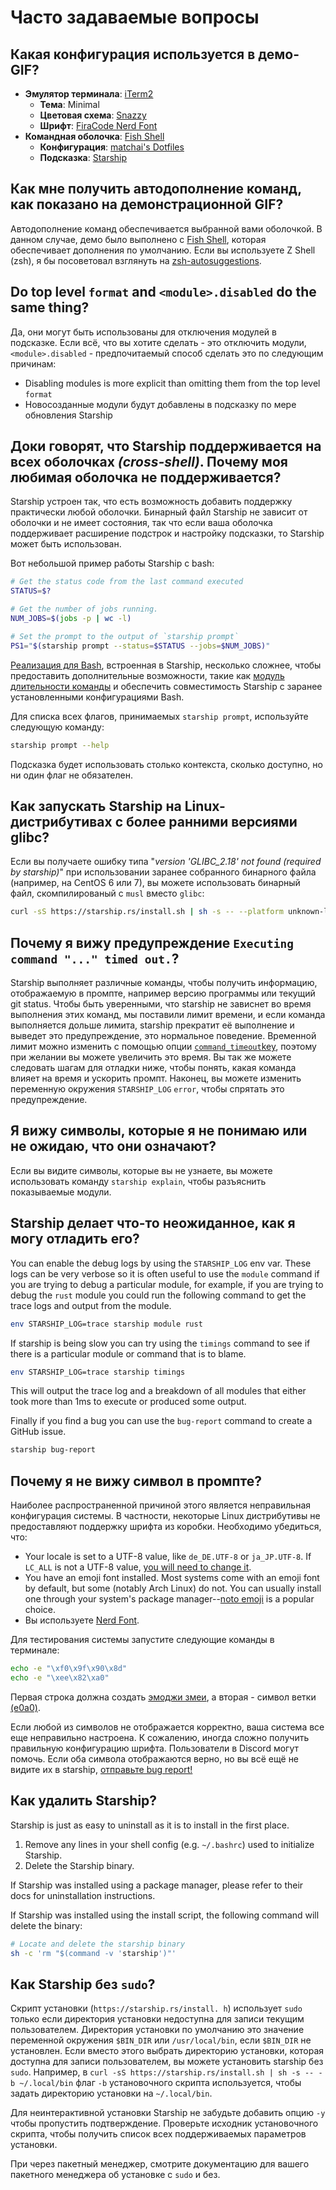 # Часто задаваемые вопросы

## Какая конфигурация используется в демо-GIF?

- **Эмулятор терминала**: [iTerm2](https://iterm2.com/)
  - **Тема**: Minimal
  - **Цветовая схема**: [Snazzy](https://github.com/sindresorhus/iterm2-snazzy)
  - **Шрифт**: [FiraCode Nerd Font](https://www.nerdfonts.com/font-downloads)
- **Командная оболочка**: [Fish Shell](https://fishshell.com/)
  - **Конфигурация**: [matchai's Dotfiles](https://github.com/matchai/dotfiles/blob/b6c6a701d0af8d145a8370288c00bb9f0648b5c2/.config/fish/config.fish)
  - **Подсказка**: [Starship](https://starship.rs/)

## Как мне получить автодополнение команд, как показано на демонстрационной GIF?

Автодополнение команд обеспечивается выбранной вами оболочкой. В данном случае, демо было выполнено с [Fish Shell](https://fishshell.com/), которая обеспечивает дополнения по умолчанию. Если вы используете Z Shell (zsh), я бы посоветовал взглянуть на [zsh-autosuggestions](https://github.com/zsh-users/zsh-autosuggestions).

## Do top level `format` and `<module>.disabled` do the same thing?

Да, они могут быть использованы для отключения модулей в подсказке. Если всё, что вы хотите сделать - это отключить модули, `<module>.disabled` - предпочитаемый способ сделать это по следующим причинам:

- Disabling modules is more explicit than omitting them from the top level `format`
- Новосозданные модули будут добавлены в подсказку по мере обновления Starship

## Доки говорят, что Starship поддерживается на всех оболочках *(cross-shell)*. Почему моя любимая оболочка не поддерживается?

Starship устроен так, что есть возможность добавить поддержку практически любой оболочки. Бинарный файл Starship не зависит от оболочки и не имеет состояния, так что если ваша оболочка поддерживает расширение подстрок и настройку подсказки, то Starship может быть использован.

Вот небольшой пример работы Starship с bash:

```sh
# Get the status code from the last command executed
STATUS=$?

# Get the number of jobs running.
NUM_JOBS=$(jobs -p | wc -l)

# Set the prompt to the output of `starship prompt`
PS1="$(starship prompt --status=$STATUS --jobs=$NUM_JOBS)"
```

[Реализация для Bash](https://github.com/starship/starship/blob/master/src/init/starship.bash), встроенная в Starship, несколько сложнее, чтобы предоставить дополнительные возможности, такие как [модуль длительности команды](https://starship.rs/config/#command-duration) и обеспечить совместимость Starship с заранее установленными конфигурациями Bash.

Для списка всех флагов, принимаемых `starship prompt`, используйте следующую команду:

```sh
starship prompt --help
```

Подсказка будет использовать столько контекста, сколько доступно, но ни один флаг не обязателен.

## Как запускать Starship на Linux-дистрибутивах с более ранними версиями glibc?

Если вы получаете ошибку типа "_version 'GLIBC_2.18' not found (required by starship)_" при использовании заранее собранного бинарного файла (например, на CentOS 6 или 7), вы можете использовать бинарный файл, скомпилированый с `musl` вместо `glibc`:

```sh
curl -sS https://starship.rs/install.sh | sh -s -- --platform unknown-linux-musl
```

## Почему я вижу предупреждение  `Executing command "..." timed out.`?

Starship выполняет различные команды, чтобы получить информацию, отображаемую в промпте, например версию программы или текущий git status. Чтобы быть уверенными, что starship не зависнет во время выполнения этих команд, мы поставили лимит времени, и если команда выполняется дольше лимита, starship прекратит её выполнение и выведет это предупреждение, это нормальное поведение. Временной лимит можно изменить с помощью опции [`command_timeout`key](../config/#prompt), поэтому при желании вы можете увеличить это время. Вы так же можете следовать шагам для отладки ниже, чтобы понять, какая команда влияет на время и ускорить промпт. Наконец, вы можете изменить переменную окружения `STARSHIP_LOG` `error`, чтобы спрятать это предупреждение.

## Я вижу символы, которые я не понимаю или не ожидаю, что они означают?

Если вы видите символы, которые вы не узнаете, вы можете использовать команду `starship explain`, чтобы разъяснить показываемые модули.

## Starship делает что-то неожиданное, как я могу отладить его?

You can enable the debug logs by using the `STARSHIP_LOG` env var. These logs can be very verbose so it is often useful to use the `module` command if you are trying to debug a particular module, for example, if you are trying to debug the `rust` module you could run the following command to get the trace logs and output from the module.

```sh
env STARSHIP_LOG=trace starship module rust
```

If starship is being slow you can try using the `timings` command to see if there is a particular module or command that is to blame.

```sh
env STARSHIP_LOG=trace starship timings
```

This will output the trace log and a breakdown of all modules that either took more than 1ms to execute or produced some output.

Finally if you find a bug you can use the `bug-report` command to create a GitHub issue.

```sh
starship bug-report
```

## Почему я не вижу символ в промпте?

Наиболее распространенной причиной этого является неправильная конфигурация системы. В частности, некоторые Linux дистрибутивы не предоставляют поддержку шрифта из коробки. Необходимо убедиться, что:

- Your locale is set to a UTF-8 value, like `de_DE.UTF-8` or `ja_JP.UTF-8`. If `LC_ALL` is not a UTF-8 value, [you will need to change it](https://www.tecmint.com/set-system-locales-in-linux/).
- You have an emoji font installed. Most systems come with an emoji font by default, but some (notably Arch Linux) do not. You can usually install one through your system's package manager--[noto emoji](https://www.google.com/get/noto/help/emoji/) is a popular choice.
- Вы используете [Nerd Font](https://www.nerdfonts.com/).

Для тестирования системы запустите следующие команды в терминале:

```sh
echo -e "\xf0\x9f\x90\x8d"
echo -e "\xee\x82\xa0"
```

Первая строка должна создать [эмоджи змеи](https://emojipedia.org/snake/), а вторая - символ ветки [(e0a0)](https://github.com/ryanoasis/powerline-extra-symbols#glyphs).

Если любой из символов не отображается корректно, ваша система все еще неправильно настроена. К сожалению, иногда сложно получить правильную конфигурацию шрифта. Пользователи в Discord могут помочь. Если оба символа отображаются верно, но вы всё ещё не видите их в starship, [отправьте bug report!](https://github.com/starship/starship/issues/new/choose)

## Как удалить Starship?

Starship is just as easy to uninstall as it is to install in the first place.

1. Remove any lines in your shell config (e.g. `~/.bashrc`) used to initialize Starship.
1. Delete the Starship binary.

If Starship was installed using a package manager, please refer to their docs for uninstallation instructions.

If Starship was installed using the install script, the following command will delete the binary:

```sh
# Locate and delete the starship binary
sh -c 'rm "$(command -v 'starship')"'
```

## Как Starship без `sudo`?

Скрипт установки (`https://starship.rs/install. h`) использует `sudo` только если директория установки недоступна для записи текущим пользователем. Директория установки по умолчанию это значение переменной окружения `$BIN_DIR` или `/usr/local/bin`, если `$BIN_DIR` не установлен. Если вместо этого выбрать директорию установки, которая доступна для записи пользователем, вы можете установить starship без `sudo`. Например, в `curl -sS https://starship.rs/install.sh | sh -s -- -b ~/.local/bin` флаг `-b` установочного скрипта используется, чтобы задать директорию установки на `~/.local/bin`.

Для неинтерактивной установки Starship не забудьте добавить опцию `-y` чтобы пропустить подтверждение. Проверьте исходник установочного скрипта, чтобы получить список всех поддерживаемых параметров установки.

При через пакетный менеджер, смотрите документацию для вашего пакетного менеджера об установке с `sudo` и без.
